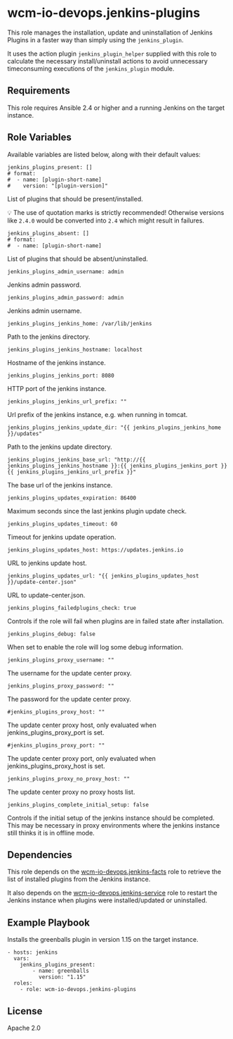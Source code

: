 # wcm-io-devops.jenkins-plugins

This role manages the installation, update and uninstallation of Jenkins
Plugins in a faster way than simply using the `jenkins_plugin`.

It uses the action plugin `jenkins_plugin_helper` supplied with this
role to calculate the necessary install/uninstall actions to avoid
unnecessary timeconsuming executions of the `jenkins_plugin` module.

## Requirements

This role requires Ansible 2.4 or higher and a running Jenkins on the
target instance.

## Role Variables

Available variables are listed below, along with their default values:

    jenkins_plugins_present: []
    # format:
    #  - name: [plugin-short-name]
    #    version: "[plugin-version]"

List of plugins that should be present/installed.

:bulb: The use of quotation marks is strictly recommended! Otherwise
versions like `2.4.0` would be converted into `2.4` which might result
in failures.

    jenkins_plugins_absent: []
    # format:
    #  - name: [plugin-short-name]

List of plugins that should be absent/uninstalled.

    jenkins_plugins_admin_username: admin

Jenkins admin password.

    jenkins_plugins_admin_password: admin

Jenkins admin username.

    jenkins_plugins_jenkins_home: /var/lib/jenkins

Path to the jenkins directory.

    jenkins_plugins_jenkins_hostname: localhost

Hostname of the jenkins instance.

    jenkins_plugins_jenkins_port: 8080

HTTP port of the jenkins instance.

    jenkins_plugins_jenkins_url_prefix: ""

Url prefix of the jenkins instance, e.g. when running in tomcat.

    jenkins_plugins_jenkins_update_dir: "{{ jenkins_plugins_jenkins_home }}/updates"

Path to the jenkins update directory.

    jenkins_plugins_jenkins_base_url: "http://{{ jenkins_plugins_jenkins_hostname }}:{{ jenkins_plugins_jenkins_port }}{{ jenkins_plugins_jenkins_url_prefix }}"

The base url of the jenkins instance.

    jenkins_plugins_updates_expiration: 86400

Maximum seconds since the last jenkins plugin update check.

    jenkins_plugins_updates_timeout: 60

Timeout for jenkins update operation.

    jenkins_plugins_updates_host: https://updates.jenkins.io

URL to jenkins update host.

    jenkins_plugins_updates_url: "{{ jenkins_plugins_updates_host }}/update-center.json"

URL to update-center.json.

    jenkins_plugins_failedplugins_check: true

Controls if the role will fail when plugins are in failed state after installation.

    jenkins_plugins_debug: false

When set to enable the role will log some debug information.

    jenkins_plugins_proxy_username: ""

The username for the update center proxy.

    jenkins_plugins_proxy_password: ""

The password for the update center proxy.

    #jenkins_plugins_proxy_host: ""

The update center proxy host, only evaluated when jenkins_plugins_proxy_port is set.

    #jenkins_plugins_proxy_port: ""

The update center proxy port, only evaluated when jenkins_plugins_proxy_host is set.

    jenkins_plugins_proxy_no_proxy_host: ""

The update center proxy no proxy hosts list.

    jenkins_plugins_complete_initial_setup: false

Controls if the initial setup of the jenkins instance should be completed.
This may be necessary in proxy environments where the jenkins instance still thinks it is in offline mode.

## Dependencies

This role depends on the
[wcm-io-devops.jenkins-facts](https://github.com/wcm-io-devops/ansible-jenkins-facts)
role to retrieve the list of installed plugins from the Jenkins
instance.

It also depends on the
[wcm-io-devops.jenkins-service](https://github.com/wcm-io-devops/ansible-jenkins-service)
role to restart the Jenkins instance when plugins were installed/updated
or uninstalled.

## Example Playbook

Installs the greenballs plugin in version 1.15 on the target instance.

	- hosts: jenkins
	  vars:
	    jenkins_plugins_present:
	        - name: greenballs
	          version: "1.15"
	  roles:
	    - role: wcm-io-devops.jenkins-plugins

## License

Apache 2.0
